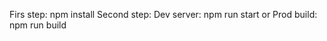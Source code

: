 Firs step: 
    npm install
Second step:
    Dev server: npm run start
or
    Prod build: npm run build